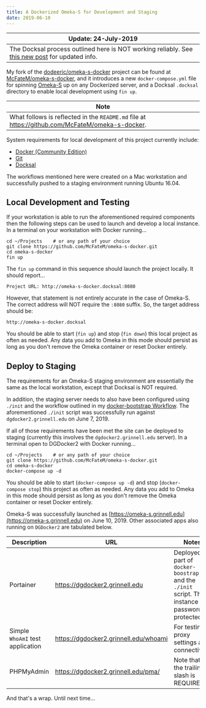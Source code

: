 ```yaml
---
title: A Dockerized Omeka-S for Development and Staging
date: 2019-06-10
---
```

| Update: 24-July-2019 |
| --- |
| The Docksal process outlined here is NOT working reliably.  See [this new post](/posts/030-dockerized-omeka-s-starting-over/) for updated info. |

My fork of the [dodeeric/omeka-s-docker](https://github.com/dodeeric/omeka-s-docker) project can be found at [McFateM/omeka-s-docker](https://github.com/McFateM/omeka-s-docker), and it introduces a new `docker-compose.yml` file for spinning [Omeka-S](https://omeka.org/s/) up on any Dockerized server, and a Docksal `.docksal` directory to enable local development using `fin up`.

| Note |
| --- |
| What follows is reflected in the `README.md` file at https://github.com/McFateM/omeka-s-docker. |

System requirements for local development of this project currently include:

- [Docker (Community Edition)](https://docs.docker.com/install/)
- [Git](https://git-scm.com/book/en/v2/Getting-Started-Installing-Git)
- [Docksal](https://docksal.io)

The workflows mentioned here were created on a Mac workstation and successfully pushed to a staging environment running Ubuntu 16.04.

## Local Development and Testing

If your workstation is able to run the aforementioned required components then the following steps can be used to launch and develop a local instance.  In a terminal on your workstation with Docker running...

```
cd ~/Projects    # or any path of your choice
git clone https://github.com/McFateM/omeka-s-docker.git
cd omeka-s-docker
fin up
```

The `fin up` command in this sequence should launch the project locally.  It should report...
```
Project URL: http://omeka-s-docker.docksal:8080
```
However, that statement is not entirely accurate in the case of Omeka-S.  The correct address will NOT require the `:8080` suffix.  So, the target address should be:
```
http://omeka-s-docker.docksal
```

You should be able to start (`fin up`) and stop (`fin down`) this local project as often as needed.  Any data you add to Omeka in this mode should persist as long as you don't remove the Omeka container or reset Docker entirely.

## Deploy to Staging

The requirements for an Omeka-S staging environment are essentially the same as the local workstation, except that Docksal is NOT required.

In addition, the staging server needs to also have been configured using `./init` and the workflow outlined in my [docker-bootstrap Workflow](/posts/008-docker-bootstrap-workflow/). The aforementioned `./init` script was successfully run against `dgdocker2.grinnell.edu` on June 7, 2019.

If all of those requirements have been met the site can be deployed to staging (currently this involves the `dgdocker2.grinnell.edu` server). In a terminal open to DGDocker2 with Docker running...

```
cd ~/Projects    # or any path of your choice
git clone https://github.com/McFateM/omeka-s-docker.git
cd omeka-s-docker
docker-compose up -d
```

You should be able to start (`docker-compose up -d`) and stop (`docker-compose stop`) this project as often as needed.  Any data you add to Omeka in this mode should persist as long as you don't remove the Omeka container or reset Docker entirely.  

Omeka-S was successfully launched as [https://omeka-s.grinnell.edu](https://omeka-s.grinnell.edu) on June 10, 2019.  Other associated apps also running on `DGDocker2` are tabulated below.

| Description | URL | Notes |
| --- | --- | --- |
| Portainer | https://dgdocker2.grinnell.edu  | Deployed as part of `docker-boostrap` and the `./init` script. This instance is password protected.
| Simple `WhoAmI` test application  | https://dgdocker2.grinnell.edu/whoami  |For testing proxy settings and connectivity.
| PHPMyAdmin  | https://dgdocker2.grinnell.edu/pma/  | Note that the trailing slash is REQUIRED!  

And that's a wrap.  Until next time...
